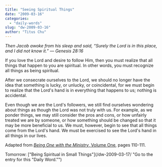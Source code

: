 ```yaml
---
title: "Seeing Spiritual Things"
date: "2009-03-16"
categories: 
  - "daily-words"
slug: "dw-2009-03-16"
author: "Titus Chu"
---
```


_Then Jacob awoke from his sleep and said, “Surely the Lord is in this place, and I did not know it.” — Genesis 28:16_

If you love the Lord and desire to follow Him, then you must realize that all things that happen to you are spiritual. In other words, you must recognize all things as being spiritual.

After we consecrate ourselves to the Lord, we should no longer have the idea that something is lucky, or unlucky, or coincidental, for we must begin to realize that the Lord's hand is in everything that happens to us; nothing is accidental.

Even though we are the Lord's followers, we still find ourselves wondering about things as though the Lord was not truly with us. For example, as we ponder things, we may still consider the pros and cons, or how unfairly treated we are by someone, or how something should be changed so that it may be more beneficial to us. We must, however, begin to see that all things come from the Lord's hand. We must be exercised to see the Lord's hand in all things in our lives.

Adapted from [_Being One with the Ministry_, Volume One](/book-being-one-with-the-ministry-vol-1/ "Go to the entry for this book"), pages 110-111.

Tomorrow: ["Being Spiritual in Small Things"](/dw-2009-03-17/ "Go to the entry for this "Daily Word."")

